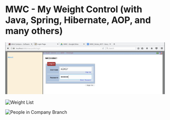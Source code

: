 # MWC - My Weight Control (with Java, Spring, Hibernate, AOP, and many others)


![Login](/screenshot/mwc-login.jpg)


![Weight List](/screenshot/mwc-series-details.jpg)


![People in Company Branch](/sreenshot/mwc-list-people-in-branch.jpg)


